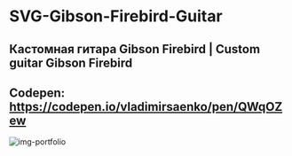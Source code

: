 # SVG-Gibson-Firebird-Guitar

## Кастомная гитара Gibson Firebird | Custom guitar Gibson Firebird 

## Codepen: https://codepen.io/vladimirsaenko/pen/QWqOZew

![img-portfolio](https://user-images.githubusercontent.com/56477695/147145028-e7db905d-7d8a-4ea3-b38e-1a0fdab4f967.jpg)
